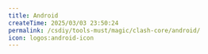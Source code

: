 ```yaml
---
title: Android
createTime: 2025/03/03 23:50:24
permalink: /csdiy/tools-must/magic/clash-core/android/
icon: logos:android-icon
---
```

